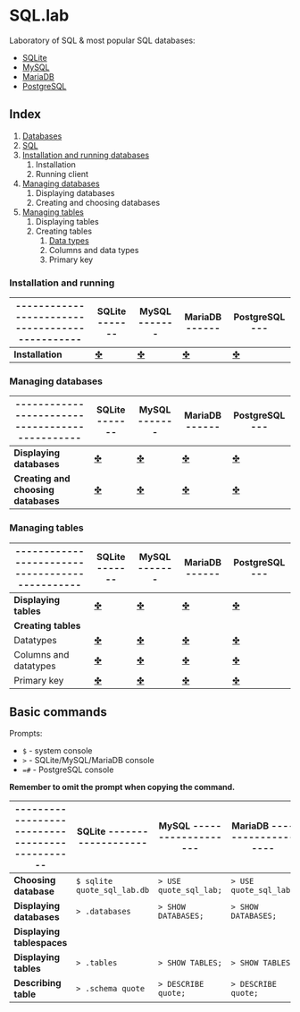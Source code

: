 # SQL.lab

Laboratory of SQL & most popular SQL databases:
* [SQLite](databases/sqlite/README.md)
* [MySQL](databases/mysql/README.md)
* [MariaDB](databases/mariadb/README.md)
* [PostgreSQL](databases/postgresql/README.md)

## Index

1. [Databases](databases/databases.md)
2. [SQL](sql/sql.md)
2. [Installation and running databases](#installation-and-running)
    1. Installation
    2. Running client
3. [Managing databases](#managing-databases)
    1. Displaying databases
    2. Creating and choosing databases
4. [Managing tables](#managing-tables)
    1. Displaying tables
    2. Creating tables
        1. [Data types](sql/data_types.md)
        2. Columns and data types
        3. Primary key

### Installation and running

|-----------------------------------------------|SQLite -------|MySQL -------|MariaDB ------|PostgreSQL ---|
|--|--|--|--|--|
|**Installation**|[✤](databases/sqlite/installation_and_running.md)|[✤](databases/mysql/installation_and_running.md)|[✤](databases/mariadb/installation_and_running.md)|[✤](databases/postgresql/installation_and_running.md)|

### Managing databases

|-----------------------------------------------|SQLite -------|MySQL -------|MariaDB ------|PostgreSQL ---|
|--|--|--|--|--|
|**Displaying databases**|[✤](databases/sqlite/managing_databases.md#displaying-databases)|[✤](databases/mysql/managing_databases.md#displaying-databases)|[✤](databases/mariadb/managing_databases.md#displaying-databases)|[✤](databases/postgresql/managing_databases.md#displaying-databases)|
|**Creating and choosing databases**|[✤](databases/sqlite/managing_databases.md#creating-and-choosing-databases)|[✤](databases/mysql/managing_databases.md#creating-and-choosing-databases)|[✤](databases/mariadb/managing_databases.md#creating-and-choosing-databases)|[✤](databases/postgresql/managing_databases.md#creating-and-choosing-databases)|

### Managing tables

|-----------------------------------------------|SQLite -------|MySQL -------|MariaDB ------|PostgreSQL ---|
|--|--|--|--|--|
|**Displaying tables**|[✤](databases/sqlite/managing_tables.md#displaying-tables)|[✤](databases/mysql/managing_tables.md#displaying-tables)|[✤](databases/mariadb/managing_tables.md#displaying-tables)|[✤](databases/postgresql/managing_tables.md#displaying-tables)|
|**Creating tables**|
|Datatypes|[✤](databases/sqlite/managing_tables.md#datatypes)|[✤](databases/mysql/managing_tables.md#datatypes)|[✤](databases/mariadb/managing_tables.md#datatypes)|[✤](databases/postgresql/managing_tables.md#datatypes)|
|Columns and datatypes|[✤](databases/sqlite/managing_tables.md#columns-and-datatypes)|[✤](databases/mysql/managing_tables.md#columns-and-datatypes)|[✤](databases/mariadb/managing_tables.md#columns-and-datatypes)|[✤](databases/postgresql/managing_tables.md#columns-and-datatypes)|
|Primary key|[✤](databases/sqlite/managing_tables.md#primary-key)|[✤](databases/mysql/managing_tables.md#primary-key)|[✤](databases/mariadb/managing_tables.md#primary-key)|[✤](databases/postgresql/managing_tables.md#primary-key)|

## Basic commands

Prompts:
* `$` - system console
* `>` - SQLite/MySQL/MariaDB console
* `=#` - PostgreSQL console

**Remember to omit the prompt when copying the command.**

|-----------------------------------------------|SQLite -------------------|MySQL -------------------|MariaDB -------------------|PostgreSQL -------------------|
|--|--|--|--|--|
|**Choosing database**|`$ sqlite quote_sql_lab.db`|`> USE quote_sql_lab;`|`> USE quote_sql_lab;`|`=# \connect quote_sql_lab`|
|**Displaying databases**|`> .databases`|`> SHOW DATABASES;`|`> SHOW DATABASES;`|`=# \list`|
|**Displaying tablespaces**||||`=# \db`|
|**Displaying tables**|`> .tables`|`> SHOW TABLES;`|`> SHOW TABLES;`|`=# \dt`|
|**Describing table**|`> .schema quote`|`> DESCRIBE quote;`|`> DESCRIBE quote;`|`=# \d+ quote`|
